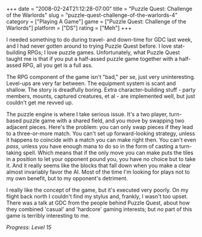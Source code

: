 +++
date = "2008-02-24T21:12:28-07:00"
title = "Puzzle Quest: Challenge of the Warlords"
slug = "puzzle-quest-challenge-of-the-warlords-4"
category = ["Playing A Game"]
game = ["Puzzle Quest: Challenge of the Warlords"]
platform = ["DS"]
rating = ["Meh"]
+++

I needed something to do during travel- and down-time for GDC last week, and I had never gotten around to trying Puzzle Quest before.  I love stat-building RPGs; I love puzzle games.  Unfortunately, what Puzzle Quest taught me is that if you put a half-assed puzzle game together with a half-assed RPG, all you get is a full ass.

The RPG component of the game isn't "bad," per se, just very uninteresting.  Level-ups are very far between.  The equipment system is scant and shallow.  The story is dreadfully boring.  Extra character-building stuff - party members, mounts, captured creatures, et al - are implemented well, but just couldn't get me revved up.

The puzzle engine is where I take serious issue.  It's a two player, turn-based puzzle game with a shared field, and you move by swapping two adjacent pieces.  Here's the problem: you can only swap pieces if they lead to a three-or-more match.  You can't set up forward-looking strategy, unless it happens to coincide with a match you can make right then.  You can't even <i>pass</i>, unless you have enough mana to do so in the form of casting a turn-taking spell.  Which means that if the only move you can make puts the tiles in a position to let your opponent pound you, you have no choice but to take it.  And it really seems like the blocks that fall down when you make a clear almost invariably favor the AI.  Most of the time I'm looking for plays not to my own benefit, but to my opponent's detriment.

I really like the concept of the game, but it's executed very poorly.  On my flight back north I couldn't find my stylus and, frankly, I wasn't too upset.  There was a talk at GDC from the people behind Puzzle Quest, about how they combined 'casual' and 'hardcore' gaming interests; but <i>no</i> part of this game is terribly interesting to me.

<i>Progress: Level 15</i>